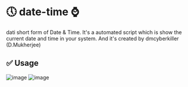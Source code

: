 # 🕔 date-time ⌚️
dati short form of Date & Time. It's a automated script which is show the current date and time in your system. And it's created by dmcyberkiller (D.Mukherjee)
## ✅ Usage
  ![image](https://github.com/dmcyberkiller/date-time/assets/164518476/4e63d459-a506-4d01-b5fd-ca4b978efa48) ![image](https://github.com/dmcyberkiller/date-time/assets/164518476/14922760-5eb3-468c-9cb5-7ab0ce752dd6)


